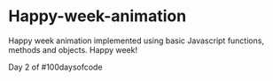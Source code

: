 # Happy-week-animation
Happy week animation implemented using basic Javascript functions, methods and objects. Happy week!

Day 2 of #100daysofcode
